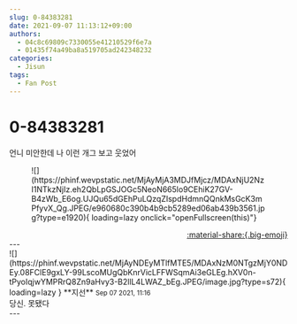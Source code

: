 ```yaml
---
slug: 0-84383281
date: 2021-09-07 11:13:12+09:00
authors:
  - 04c8c69809c7330055e41210529f6e7a
  - 01435f74a49ba8a519705ad242348232
categories:
  - Jisun
tags:
  - Fan Post
---
```


# 0-84383281

<div class="post-container" markdown="1">
<div class="content-container md-sidebar__scrollwrap" markdown="1">

언니 미안한데 나 이런 개그 보고 웃었어
<figure markdown="1">
![](https://phinf.wevpstatic.net/MjAyMjA3MDJfMjcz/MDAxNjU2NzI1NTkzNjIz.eh2QbLpGSJOGc5NeoN665lo9CEhiK27GV-B4zWb_E6og.UJQu65dGEhPuLQzqZIspdHdmnQQnkMsGcK3mPfyvX_Qg.JPEG/e960680c390b4b9cb5289ed06ab439b3561.jpg?type=e1920){ loading=lazy onclick="openFullscreen(this)"}
</figure>


</div>
</div>

<div style="text-align: right;" markdown="1">
<a href="https://weverse.io/fromis9/fanpost/0-84383281" style="text-align: right;">:material-share:{.big-emoji}</a>
</div>
---

<div class="comments-container md-sidebar__scrollwrap" markdown="1">
<div class="comment" markdown="1">
<div class='id-container' markdown="1">
![](https://phinf.wevpstatic.net/MjAyNDEyMTlfMTE5/MDAxNzM0NTgzMjY0NDEy.08FClE9gxLY-99LscoMUgQbKnrVicLFFWSqmAi3eGLEg.hXV0n-tPyoIqjwYMPRrQ8Zn9aHvy3-B2llL4LWAZ_bEg.JPEG/image.jpg?type=s72){ loading=lazy }
**<span class="artist">지선</span>** <small>Sep 07 2021, 11:16</small><br>
</div>
<div class='comment-body' markdown="1">
당신. 못됐다
</div>
</div>
</div>
---
